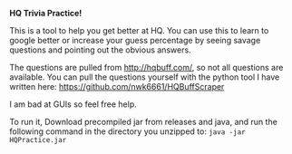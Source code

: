 **HQ Trivia Practice!**

This is a tool to help you get better at HQ. You can use this to learn to google better or increase your guess percentage
by seeing savage questions and pointing out the obvious answers.

The questions are pulled from http://hqbuff.com/, so not all questions are available.
You can pull the questions yourself with the python tool I have written here: https://github.com/nwk6661/HQBuffScraper 

I am bad at GUIs so feel free help.



To run it, Download precompiled jar from releases and java, and run the following command in the directory you unzipped to:
`java -jar HQPractice.jar`